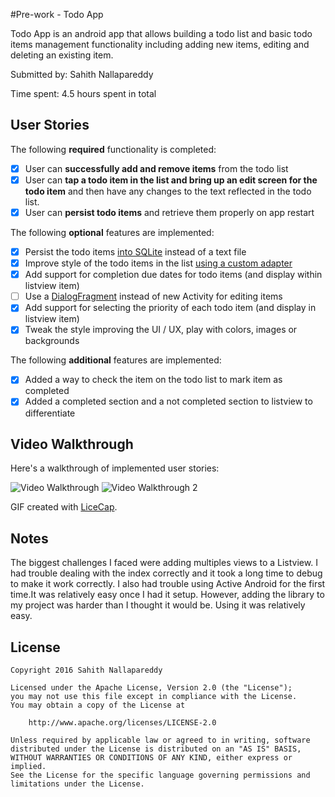 
#Pre-work - Todo App

Todo App is an android app that allows building a todo list and basic todo items management functionality including adding new items, editing and deleting an existing item.

Submitted by: Sahith Nallapareddy

Time spent: 4.5 hours spent in total

## User Stories

The following **required** functionality is completed:

* [x] User can **successfully add and remove items** from the todo list
* [x] User can **tap a todo item in the list and bring up an edit screen for the todo item** and then have any changes to the text reflected in the todo list.
* [x] User can **persist todo items** and retrieve them properly on app restart

The following **optional** features are implemented:

* [x] Persist the todo items [into SQLite](http://guides.codepath.com/android/Persisting-Data-to-the-Device#sqlite) instead of a text file
* [x] Improve style of the todo items in the list [using a custom adapter](http://guides.codepath.com/android/Using-an-ArrayAdapter-with-ListView)
* [x] Add support for completion due dates for todo items (and display within listview item)
* [ ] Use a [DialogFragment](http://guides.codepath.com/android/Using-DialogFragment) instead of new Activity for editing items
* [x] Add support for selecting the priority of each todo item (and display in listview item)
* [x] Tweak the style improving the UI / UX, play with colors, images or backgrounds

The following **additional** features are implemented:

* [x] Added a way to check the item on the todo list to mark item as completed
* [x] Added a completed section and a not completed section to listview to differentiate
## Video Walkthrough 

Here's a walkthrough of implemented user stories:

<img src='http://i.imgur.com/P09SeEX.gif' title='Video Walkthrough' width='' alt='Video Walkthrough' />

<img src='http://i.imgur.com/h6CNQeb.gif' title='Video Walkthrough 2' width='' alt='Video Walkthrough 2'/>

GIF created with [LiceCap](http://www.cockos.com/licecap/).

## Notes

The biggest challenges I faced were adding multiples views to a Listview. I had trouble dealing with the index correctly and it took a long time to debug to make it work correctly. I also had trouble using Active Android for the first time.It was relatively easy once I had it setup. However, adding the library to my project was harder than I thought it would be. Using it was relatively easy. 

## License

    Copyright 2016 Sahith Nallapareddy

    Licensed under the Apache License, Version 2.0 (the "License");
    you may not use this file except in compliance with the License.
    You may obtain a copy of the License at

        http://www.apache.org/licenses/LICENSE-2.0

    Unless required by applicable law or agreed to in writing, software
    distributed under the License is distributed on an "AS IS" BASIS,
    WITHOUT WARRANTIES OR CONDITIONS OF ANY KIND, either express or implied.
    See the License for the specific language governing permissions and
    limitations under the License.
